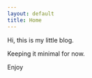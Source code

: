 ```yaml
---
layout: default
title: Home
---
```


Hi, this is my little blog.

Keeping it minimal for now.

Enjoy
